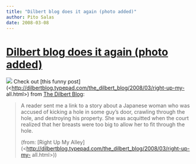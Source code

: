 ```yaml
---
title: "Dilbert blog does it again (photo added)"
author: Pito Salas
date: 2008-03-08
---
```

# [Dilbert blog does it again (photo added)](None)




![](https://i0.wp.com/mdn.mainichi.jp/national/news/images/20080304p2a00m0na027000p_size5.jpg?resize=208%2C250)
Check out [this funny
post](<http://dilbertblog.typepad.com/the_dilbert_blog/2008/03/right-up-my-
all.html>) from [The Dilbert
Blog](<http://dilbertblog.typepad.com/the_dilbert_blog/>):

> A reader sent me a link to a story about a Japanese woman who was accused of
> kicking a hole in some guy’s door, crawling through the hole, and destroying
> his property. She was acquitted when the court realized that her breasts
> were too big to allow her to fit through the hole.
>
> (from: [Right Up My
> Alley](<http://dilbertblog.typepad.com/the_dilbert_blog/2008/03/right-up-my-
> all.html>))



